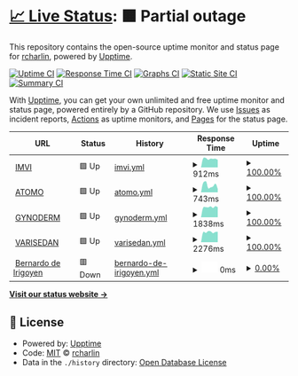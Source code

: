 # [📈 Live Status](https://rcharlin.github.io/webuptime): <!--live status--> **🟧 Partial outage**

This repository contains the open-source uptime monitor and status page for [rcharlin](https://rcharlin.github.io/webuptime), powered by [Upptime](https://github.com/upptime/upptime).

[![Uptime CI](https://github.com/rcharlin/webuptime/workflows/Uptime%20CI/badge.svg)](https://github.com/rcharlin/webuptime/actions?query=workflow%3A%22Uptime+CI%22)
[![Response Time CI](https://github.com/rcharlin/webuptime/workflows/Response%20Time%20CI/badge.svg)](https://github.com/rcharlin/webuptime/actions?query=workflow%3A%22Response+Time+CI%22)
[![Graphs CI](https://github.com/rcharlin/webuptime/workflows/Graphs%20CI/badge.svg)](https://github.com/rcharlin/webuptime/actions?query=workflow%3A%22Graphs+CI%22)
[![Static Site CI](https://github.com/rcharlin/webuptime/workflows/Static%20Site%20CI/badge.svg)](https://github.com/rcharlin/webuptime/actions?query=workflow%3A%22Static+Site+CI%22)
[![Summary CI](https://github.com/rcharlin/webuptime/workflows/Summary%20CI/badge.svg)](https://github.com/rcharlin/webuptime/actions?query=workflow%3A%22Summary+CI%22)

With [Upptime](https://upptime.js.org), you can get your own unlimited and free uptime monitor and status page, powered entirely by a GitHub repository. We use [Issues](https://github.com/rcharlin/webuptime/issues) as incident reports, [Actions](https://github.com/rcharlin/webuptime/actions) as uptime monitors, and [Pages](https://rcharlin.github.io/webuptime) for the status page.

<!--start: status pages-->
<!-- This summary is generated by Upptime (https://github.com/upptime/upptime) -->
<!-- Do not edit this manually, your changes will be overwritten -->
<!-- prettier-ignore -->
| URL | Status | History | Response Time | Uptime |
| --- | ------ | ------- | ------------- | ------ |
| <img alt="" src="https://favicons.githubusercontent.com/imvi.com.ar" height="13"> [IMVI](https://imvi.com.ar/) | 🟩 Up | [imvi.yml](https://github.com/rcharlin/webuptime/commits/HEAD/history/imvi.yml) | <details><summary><img alt="Response time graph" src="./graphs/imvi/response-time-week.png" height="20"> 912ms</summary><br><a href="https://rcharlin.github.io/webuptime/history/imvi"><img alt="Response time 912" src="https://img.shields.io/endpoint?url=https%3A%2F%2Fraw.githubusercontent.com%2Frcharlin%2Fwebuptime%2FHEAD%2Fapi%2Fimvi%2Fresponse-time.json"></a><br><a href="https://rcharlin.github.io/webuptime/history/imvi"><img alt="24-hour response time 911" src="https://img.shields.io/endpoint?url=https%3A%2F%2Fraw.githubusercontent.com%2Frcharlin%2Fwebuptime%2FHEAD%2Fapi%2Fimvi%2Fresponse-time-day.json"></a><br><a href="https://rcharlin.github.io/webuptime/history/imvi"><img alt="7-day response time 912" src="https://img.shields.io/endpoint?url=https%3A%2F%2Fraw.githubusercontent.com%2Frcharlin%2Fwebuptime%2FHEAD%2Fapi%2Fimvi%2Fresponse-time-week.json"></a><br><a href="https://rcharlin.github.io/webuptime/history/imvi"><img alt="30-day response time 912" src="https://img.shields.io/endpoint?url=https%3A%2F%2Fraw.githubusercontent.com%2Frcharlin%2Fwebuptime%2FHEAD%2Fapi%2Fimvi%2Fresponse-time-month.json"></a><br><a href="https://rcharlin.github.io/webuptime/history/imvi"><img alt="1-year response time 912" src="https://img.shields.io/endpoint?url=https%3A%2F%2Fraw.githubusercontent.com%2Frcharlin%2Fwebuptime%2FHEAD%2Fapi%2Fimvi%2Fresponse-time-year.json"></a></details> | <details><summary><a href="https://rcharlin.github.io/webuptime/history/imvi">100.00%</a></summary><a href="https://rcharlin.github.io/webuptime/history/imvi"><img alt="All-time uptime 100.00%" src="https://img.shields.io/endpoint?url=https%3A%2F%2Fraw.githubusercontent.com%2Frcharlin%2Fwebuptime%2FHEAD%2Fapi%2Fimvi%2Fuptime.json"></a><br><a href="https://rcharlin.github.io/webuptime/history/imvi"><img alt="24-hour uptime 100.00%" src="https://img.shields.io/endpoint?url=https%3A%2F%2Fraw.githubusercontent.com%2Frcharlin%2Fwebuptime%2FHEAD%2Fapi%2Fimvi%2Fuptime-day.json"></a><br><a href="https://rcharlin.github.io/webuptime/history/imvi"><img alt="7-day uptime 100.00%" src="https://img.shields.io/endpoint?url=https%3A%2F%2Fraw.githubusercontent.com%2Frcharlin%2Fwebuptime%2FHEAD%2Fapi%2Fimvi%2Fuptime-week.json"></a><br><a href="https://rcharlin.github.io/webuptime/history/imvi"><img alt="30-day uptime 100.00%" src="https://img.shields.io/endpoint?url=https%3A%2F%2Fraw.githubusercontent.com%2Frcharlin%2Fwebuptime%2FHEAD%2Fapi%2Fimvi%2Fuptime-month.json"></a><br><a href="https://rcharlin.github.io/webuptime/history/imvi"><img alt="1-year uptime 100.00%" src="https://img.shields.io/endpoint?url=https%3A%2F%2Fraw.githubusercontent.com%2Frcharlin%2Fwebuptime%2FHEAD%2Fapi%2Fimvi%2Fuptime-year.json"></a></details>
| <img alt="" src="https://favicons.githubusercontent.com/atomodesinflamante.com.ar" height="13"> [ATOMO](https://atomodesinflamante.com.ar/) | 🟩 Up | [atomo.yml](https://github.com/rcharlin/webuptime/commits/HEAD/history/atomo.yml) | <details><summary><img alt="Response time graph" src="./graphs/atomo/response-time-week.png" height="20"> 743ms</summary><br><a href="https://rcharlin.github.io/webuptime/history/atomo"><img alt="Response time 743" src="https://img.shields.io/endpoint?url=https%3A%2F%2Fraw.githubusercontent.com%2Frcharlin%2Fwebuptime%2FHEAD%2Fapi%2Fatomo%2Fresponse-time.json"></a><br><a href="https://rcharlin.github.io/webuptime/history/atomo"><img alt="24-hour response time 882" src="https://img.shields.io/endpoint?url=https%3A%2F%2Fraw.githubusercontent.com%2Frcharlin%2Fwebuptime%2FHEAD%2Fapi%2Fatomo%2Fresponse-time-day.json"></a><br><a href="https://rcharlin.github.io/webuptime/history/atomo"><img alt="7-day response time 743" src="https://img.shields.io/endpoint?url=https%3A%2F%2Fraw.githubusercontent.com%2Frcharlin%2Fwebuptime%2FHEAD%2Fapi%2Fatomo%2Fresponse-time-week.json"></a><br><a href="https://rcharlin.github.io/webuptime/history/atomo"><img alt="30-day response time 743" src="https://img.shields.io/endpoint?url=https%3A%2F%2Fraw.githubusercontent.com%2Frcharlin%2Fwebuptime%2FHEAD%2Fapi%2Fatomo%2Fresponse-time-month.json"></a><br><a href="https://rcharlin.github.io/webuptime/history/atomo"><img alt="1-year response time 743" src="https://img.shields.io/endpoint?url=https%3A%2F%2Fraw.githubusercontent.com%2Frcharlin%2Fwebuptime%2FHEAD%2Fapi%2Fatomo%2Fresponse-time-year.json"></a></details> | <details><summary><a href="https://rcharlin.github.io/webuptime/history/atomo">100.00%</a></summary><a href="https://rcharlin.github.io/webuptime/history/atomo"><img alt="All-time uptime 100.00%" src="https://img.shields.io/endpoint?url=https%3A%2F%2Fraw.githubusercontent.com%2Frcharlin%2Fwebuptime%2FHEAD%2Fapi%2Fatomo%2Fuptime.json"></a><br><a href="https://rcharlin.github.io/webuptime/history/atomo"><img alt="24-hour uptime 100.00%" src="https://img.shields.io/endpoint?url=https%3A%2F%2Fraw.githubusercontent.com%2Frcharlin%2Fwebuptime%2FHEAD%2Fapi%2Fatomo%2Fuptime-day.json"></a><br><a href="https://rcharlin.github.io/webuptime/history/atomo"><img alt="7-day uptime 100.00%" src="https://img.shields.io/endpoint?url=https%3A%2F%2Fraw.githubusercontent.com%2Frcharlin%2Fwebuptime%2FHEAD%2Fapi%2Fatomo%2Fuptime-week.json"></a><br><a href="https://rcharlin.github.io/webuptime/history/atomo"><img alt="30-day uptime 100.00%" src="https://img.shields.io/endpoint?url=https%3A%2F%2Fraw.githubusercontent.com%2Frcharlin%2Fwebuptime%2FHEAD%2Fapi%2Fatomo%2Fuptime-month.json"></a><br><a href="https://rcharlin.github.io/webuptime/history/atomo"><img alt="1-year uptime 100.00%" src="https://img.shields.io/endpoint?url=https%3A%2F%2Fraw.githubusercontent.com%2Frcharlin%2Fwebuptime%2FHEAD%2Fapi%2Fatomo%2Fuptime-year.json"></a></details>
| <img alt="" src="https://favicons.githubusercontent.com/gynoderm.com.ar" height="13"> [GYNODERM](https://gynoderm.com.ar/) | 🟩 Up | [gynoderm.yml](https://github.com/rcharlin/webuptime/commits/HEAD/history/gynoderm.yml) | <details><summary><img alt="Response time graph" src="./graphs/gynoderm/response-time-week.png" height="20"> 1838ms</summary><br><a href="https://rcharlin.github.io/webuptime/history/gynoderm"><img alt="Response time 1838" src="https://img.shields.io/endpoint?url=https%3A%2F%2Fraw.githubusercontent.com%2Frcharlin%2Fwebuptime%2FHEAD%2Fapi%2Fgynoderm%2Fresponse-time.json"></a><br><a href="https://rcharlin.github.io/webuptime/history/gynoderm"><img alt="24-hour response time 1968" src="https://img.shields.io/endpoint?url=https%3A%2F%2Fraw.githubusercontent.com%2Frcharlin%2Fwebuptime%2FHEAD%2Fapi%2Fgynoderm%2Fresponse-time-day.json"></a><br><a href="https://rcharlin.github.io/webuptime/history/gynoderm"><img alt="7-day response time 1838" src="https://img.shields.io/endpoint?url=https%3A%2F%2Fraw.githubusercontent.com%2Frcharlin%2Fwebuptime%2FHEAD%2Fapi%2Fgynoderm%2Fresponse-time-week.json"></a><br><a href="https://rcharlin.github.io/webuptime/history/gynoderm"><img alt="30-day response time 1838" src="https://img.shields.io/endpoint?url=https%3A%2F%2Fraw.githubusercontent.com%2Frcharlin%2Fwebuptime%2FHEAD%2Fapi%2Fgynoderm%2Fresponse-time-month.json"></a><br><a href="https://rcharlin.github.io/webuptime/history/gynoderm"><img alt="1-year response time 1838" src="https://img.shields.io/endpoint?url=https%3A%2F%2Fraw.githubusercontent.com%2Frcharlin%2Fwebuptime%2FHEAD%2Fapi%2Fgynoderm%2Fresponse-time-year.json"></a></details> | <details><summary><a href="https://rcharlin.github.io/webuptime/history/gynoderm">100.00%</a></summary><a href="https://rcharlin.github.io/webuptime/history/gynoderm"><img alt="All-time uptime 100.00%" src="https://img.shields.io/endpoint?url=https%3A%2F%2Fraw.githubusercontent.com%2Frcharlin%2Fwebuptime%2FHEAD%2Fapi%2Fgynoderm%2Fuptime.json"></a><br><a href="https://rcharlin.github.io/webuptime/history/gynoderm"><img alt="24-hour uptime 100.00%" src="https://img.shields.io/endpoint?url=https%3A%2F%2Fraw.githubusercontent.com%2Frcharlin%2Fwebuptime%2FHEAD%2Fapi%2Fgynoderm%2Fuptime-day.json"></a><br><a href="https://rcharlin.github.io/webuptime/history/gynoderm"><img alt="7-day uptime 100.00%" src="https://img.shields.io/endpoint?url=https%3A%2F%2Fraw.githubusercontent.com%2Frcharlin%2Fwebuptime%2FHEAD%2Fapi%2Fgynoderm%2Fuptime-week.json"></a><br><a href="https://rcharlin.github.io/webuptime/history/gynoderm"><img alt="30-day uptime 100.00%" src="https://img.shields.io/endpoint?url=https%3A%2F%2Fraw.githubusercontent.com%2Frcharlin%2Fwebuptime%2FHEAD%2Fapi%2Fgynoderm%2Fuptime-month.json"></a><br><a href="https://rcharlin.github.io/webuptime/history/gynoderm"><img alt="1-year uptime 100.00%" src="https://img.shields.io/endpoint?url=https%3A%2F%2Fraw.githubusercontent.com%2Frcharlin%2Fwebuptime%2FHEAD%2Fapi%2Fgynoderm%2Fuptime-year.json"></a></details>
| <img alt="" src="https://favicons.githubusercontent.com/varisedan.com.ar" height="13"> [VARISEDAN](https://varisedan.com.ar/) | 🟩 Up | [varisedan.yml](https://github.com/rcharlin/webuptime/commits/HEAD/history/varisedan.yml) | <details><summary><img alt="Response time graph" src="./graphs/varisedan/response-time-week.png" height="20"> 2276ms</summary><br><a href="https://rcharlin.github.io/webuptime/history/varisedan"><img alt="Response time 2276" src="https://img.shields.io/endpoint?url=https%3A%2F%2Fraw.githubusercontent.com%2Frcharlin%2Fwebuptime%2FHEAD%2Fapi%2Fvarisedan%2Fresponse-time.json"></a><br><a href="https://rcharlin.github.io/webuptime/history/varisedan"><img alt="24-hour response time 2294" src="https://img.shields.io/endpoint?url=https%3A%2F%2Fraw.githubusercontent.com%2Frcharlin%2Fwebuptime%2FHEAD%2Fapi%2Fvarisedan%2Fresponse-time-day.json"></a><br><a href="https://rcharlin.github.io/webuptime/history/varisedan"><img alt="7-day response time 2276" src="https://img.shields.io/endpoint?url=https%3A%2F%2Fraw.githubusercontent.com%2Frcharlin%2Fwebuptime%2FHEAD%2Fapi%2Fvarisedan%2Fresponse-time-week.json"></a><br><a href="https://rcharlin.github.io/webuptime/history/varisedan"><img alt="30-day response time 2276" src="https://img.shields.io/endpoint?url=https%3A%2F%2Fraw.githubusercontent.com%2Frcharlin%2Fwebuptime%2FHEAD%2Fapi%2Fvarisedan%2Fresponse-time-month.json"></a><br><a href="https://rcharlin.github.io/webuptime/history/varisedan"><img alt="1-year response time 2276" src="https://img.shields.io/endpoint?url=https%3A%2F%2Fraw.githubusercontent.com%2Frcharlin%2Fwebuptime%2FHEAD%2Fapi%2Fvarisedan%2Fresponse-time-year.json"></a></details> | <details><summary><a href="https://rcharlin.github.io/webuptime/history/varisedan">100.00%</a></summary><a href="https://rcharlin.github.io/webuptime/history/varisedan"><img alt="All-time uptime 100.00%" src="https://img.shields.io/endpoint?url=https%3A%2F%2Fraw.githubusercontent.com%2Frcharlin%2Fwebuptime%2FHEAD%2Fapi%2Fvarisedan%2Fuptime.json"></a><br><a href="https://rcharlin.github.io/webuptime/history/varisedan"><img alt="24-hour uptime 100.00%" src="https://img.shields.io/endpoint?url=https%3A%2F%2Fraw.githubusercontent.com%2Frcharlin%2Fwebuptime%2FHEAD%2Fapi%2Fvarisedan%2Fuptime-day.json"></a><br><a href="https://rcharlin.github.io/webuptime/history/varisedan"><img alt="7-day uptime 100.00%" src="https://img.shields.io/endpoint?url=https%3A%2F%2Fraw.githubusercontent.com%2Frcharlin%2Fwebuptime%2FHEAD%2Fapi%2Fvarisedan%2Fuptime-week.json"></a><br><a href="https://rcharlin.github.io/webuptime/history/varisedan"><img alt="30-day uptime 100.00%" src="https://img.shields.io/endpoint?url=https%3A%2F%2Fraw.githubusercontent.com%2Frcharlin%2Fwebuptime%2FHEAD%2Fapi%2Fvarisedan%2Fuptime-month.json"></a><br><a href="https://rcharlin.github.io/webuptime/history/varisedan"><img alt="1-year uptime 100.00%" src="https://img.shields.io/endpoint?url=https%3A%2F%2Fraw.githubusercontent.com%2Frcharlin%2Fwebuptime%2FHEAD%2Fapi%2Fvarisedan%2Fuptime-year.json"></a></details>
| <img alt="" src="https://favicons.githubusercontent.com/vpn.imvi.com.ar" height="13"> [Bernardo de Irigoyen](http://vpn.imvi.com.ar/) | 🟥 Down | [bernardo-de-irigoyen.yml](https://github.com/rcharlin/webuptime/commits/HEAD/history/bernardo-de-irigoyen.yml) | <details><summary><img alt="Response time graph" src="./graphs/bernardo-de-irigoyen/response-time-week.png" height="20"> 0ms</summary><br><a href="https://rcharlin.github.io/webuptime/history/bernardo-de-irigoyen"><img alt="Response time 0" src="https://img.shields.io/endpoint?url=https%3A%2F%2Fraw.githubusercontent.com%2Frcharlin%2Fwebuptime%2FHEAD%2Fapi%2Fbernardo-de-irigoyen%2Fresponse-time.json"></a><br><a href="https://rcharlin.github.io/webuptime/history/bernardo-de-irigoyen"><img alt="24-hour response time 0" src="https://img.shields.io/endpoint?url=https%3A%2F%2Fraw.githubusercontent.com%2Frcharlin%2Fwebuptime%2FHEAD%2Fapi%2Fbernardo-de-irigoyen%2Fresponse-time-day.json"></a><br><a href="https://rcharlin.github.io/webuptime/history/bernardo-de-irigoyen"><img alt="7-day response time 0" src="https://img.shields.io/endpoint?url=https%3A%2F%2Fraw.githubusercontent.com%2Frcharlin%2Fwebuptime%2FHEAD%2Fapi%2Fbernardo-de-irigoyen%2Fresponse-time-week.json"></a><br><a href="https://rcharlin.github.io/webuptime/history/bernardo-de-irigoyen"><img alt="30-day response time 0" src="https://img.shields.io/endpoint?url=https%3A%2F%2Fraw.githubusercontent.com%2Frcharlin%2Fwebuptime%2FHEAD%2Fapi%2Fbernardo-de-irigoyen%2Fresponse-time-month.json"></a><br><a href="https://rcharlin.github.io/webuptime/history/bernardo-de-irigoyen"><img alt="1-year response time 0" src="https://img.shields.io/endpoint?url=https%3A%2F%2Fraw.githubusercontent.com%2Frcharlin%2Fwebuptime%2FHEAD%2Fapi%2Fbernardo-de-irigoyen%2Fresponse-time-year.json"></a></details> | <details><summary><a href="https://rcharlin.github.io/webuptime/history/bernardo-de-irigoyen">0.00%</a></summary><a href="https://rcharlin.github.io/webuptime/history/bernardo-de-irigoyen"><img alt="All-time uptime 0.00%" src="https://img.shields.io/endpoint?url=https%3A%2F%2Fraw.githubusercontent.com%2Frcharlin%2Fwebuptime%2FHEAD%2Fapi%2Fbernardo-de-irigoyen%2Fuptime.json"></a><br><a href="https://rcharlin.github.io/webuptime/history/bernardo-de-irigoyen"><img alt="24-hour uptime 0.00%" src="https://img.shields.io/endpoint?url=https%3A%2F%2Fraw.githubusercontent.com%2Frcharlin%2Fwebuptime%2FHEAD%2Fapi%2Fbernardo-de-irigoyen%2Fuptime-day.json"></a><br><a href="https://rcharlin.github.io/webuptime/history/bernardo-de-irigoyen"><img alt="7-day uptime 0.00%" src="https://img.shields.io/endpoint?url=https%3A%2F%2Fraw.githubusercontent.com%2Frcharlin%2Fwebuptime%2FHEAD%2Fapi%2Fbernardo-de-irigoyen%2Fuptime-week.json"></a><br><a href="https://rcharlin.github.io/webuptime/history/bernardo-de-irigoyen"><img alt="30-day uptime 0.00%" src="https://img.shields.io/endpoint?url=https%3A%2F%2Fraw.githubusercontent.com%2Frcharlin%2Fwebuptime%2FHEAD%2Fapi%2Fbernardo-de-irigoyen%2Fuptime-month.json"></a><br><a href="https://rcharlin.github.io/webuptime/history/bernardo-de-irigoyen"><img alt="1-year uptime 0.00%" src="https://img.shields.io/endpoint?url=https%3A%2F%2Fraw.githubusercontent.com%2Frcharlin%2Fwebuptime%2FHEAD%2Fapi%2Fbernardo-de-irigoyen%2Fuptime-year.json"></a></details>

<!--end: status pages-->

[**Visit our status website →**](https://rcharlin.github.io/webuptime)

## 📄 License

- Powered by: [Upptime](https://github.com/upptime/upptime)
- Code: [MIT](./LICENSE) © [rcharlin](https://rcharlin.github.io/webuptime)
- Data in the `./history` directory: [Open Database License](https://opendatacommons.org/licenses/odbl/1-0/)
